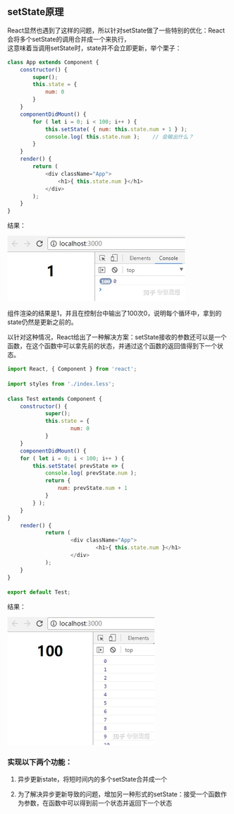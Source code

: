 ## setState原理

React显然也遇到了这样的问题，所以针对setState做了一些特别的优化：React会将多个setState的调用合并成一个来执行，  
这意味着当调用setState时，state并不会立即更新，举个栗子：

```js
class App extends Component {
    constructor() {
        super();
        this.state = {
            num: 0
        }
    }
    componentDidMount() {
        for ( let i = 0; i < 100; i++ ) {
            this.setState( { num: this.state.num + 1 } );
            console.log( this.state.num );    // 会输出什么？
        }
    }
    render() {
        return (
            <div className="App">
                <h1>{ this.state.num }</h1>
            </div>
        );
    }
}
```

结果： 

![1](1.jpg)

组件渲染的结果是1，并且在控制台中输出了100次0，说明每个循环中，拿到的state仍然是更新之前的。

以针对这种情况，React给出了一种解决方案：setState接收的参数还可以是一个函数，在这个函数中可以拿先前的状态，并通过这个函数的返回值得到下一个状态。

```js
import React, { Component } from 'react';

import styles from './index.less';

class Test extends Component {
	constructor() {
			super();
			this.state = {
					num: 0
			}
	}
	componentDidMount() {
    for ( let i = 0; i < 100; i++ ) {
        this.setState( prevState => {
            console.log( prevState.num );
            return {
                num: prevState.num + 1
            }
        } );
    }
}
	render() {
			return (
					<div className="App">
							<h1>{ this.state.num }</h1>
					</div>
			);
	}
}

export default Test;

```


结果： 

![2](2.jpg)



### 实现以下两个功能：

1. 异步更新state，将短时间内的多个setState合并成一个

2. 为了解决异步更新导致的问题，增加另一种形式的setState：接受一个函数作为参数，在函数中可以得到前一个状态并返回下一个状态